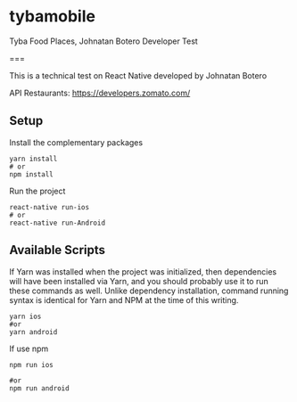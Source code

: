 # tybamobile

Tyba Food Places, Johnatan Botero Developer Test

===

This is a technical test on React Native developed by Johnatan Botero

API Restaurants: https://developers.zomato.com/

## Setup

Install the complementary packages

```
yarn install
# or
npm install
```

Run the project

```
react-native run-ios
# or
react-native run-Android
```

## Available Scripts

If Yarn was installed when the project was initialized, then dependencies will have been installed via Yarn, and you should probably use it to run these commands as well. Unlike dependency installation, command running syntax is identical for Yarn and NPM at the time of this writing.

```
yarn ios
#or
yarn android
```

If use npm

```
npm run ios

#or
npm run android
```
